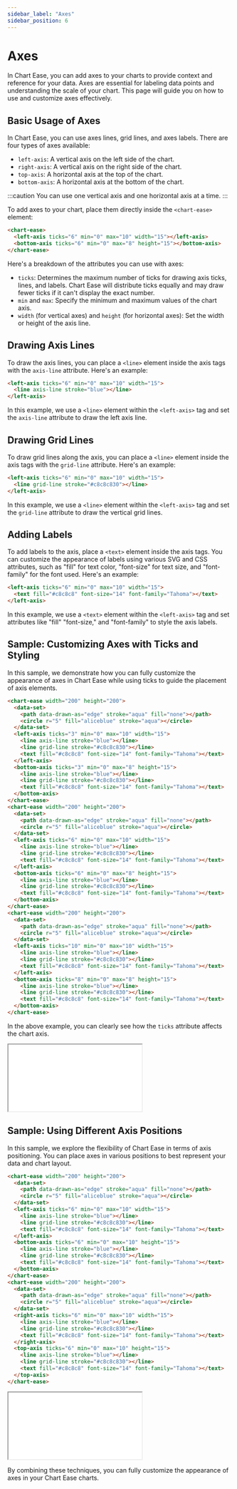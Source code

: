 ```yaml
---
sidebar_label: "Axes"
sidebar_position: 6
---
```


# Axes

In Chart Ease, you can add axes to your charts to provide context and reference for your data. Axes are essential for labeling data points and understanding the scale of your chart. This page will guide you on how to use and customize axes effectively.

## Basic Usage of Axes

In Chart Ease, you can use axes lines, grid lines, and axes labels. There are four types of axes available:

- `left-axis`: A vertical axis on the left side of the chart.
- `right-axis`: A vertical axis on the right side of the chart.
- `top-axis`: A horizontal axis at the top of the chart.
- `bottom-axis`: A horizontal axis at the bottom of the chart.

:::caution
You can use one vertical axis and one horizontal axis at a time.
:::

To add axes to your chart, place them directly inside the `<chart-ease>` element:

```html
<chart-ease>
  <left-axis ticks="6" min="0" max="10" width="15"></left-axis>
  <bottom-axis ticks="6" min="0" max="8" height="15"></bottom-axis>
</chart-ease>
```

Here's a breakdown of the attributes you can use with axes:

- `ticks`: Determines the maximum number of ticks for drawing axis ticks, lines, and labels. Chart Ease will distribute ticks equally and may draw fewer ticks if it can't display the exact number.
- `min` and `max`: Specify the minimum and maximum values of the chart axis.
- `width` (for vertical axes) and `height` (for horizontal axes): Set the width or height of the axis line.

## Drawing Axis Lines

To draw the axis lines, you can place a `<line>` element inside the axis tags with the `axis-line` attribute. Here's an example:

```html
<left-axis ticks="6" min="0" max="10" width="15">
  <line axis-line stroke="blue"></line>
</left-axis>
```

In this example, we use a `<line>` element within the `<left-axis>` tag and set the `axis-line` attribute to draw the left axis line.

## Drawing Grid Lines

To draw grid lines along the axis, you can place a `<line>` element inside the axis tags with the `grid-line` attribute. Here's an example:

```html
<left-axis ticks="6" min="0" max="10" width="15">
  <line grid-line stroke="#c8c8c830"></line>
</left-axis>
```

In this example, we use a `<line>` element within the `<left-axis>` tag and set the `grid-line` attribute to draw the vertical grid lines.

## Adding Labels

To add labels to the axis, place a `<text>` element inside the axis tags. You can customize the appearance of labels using various SVG and CSS attributes, such as "fill" for text color, "font-size" for text size, and "font-family" for the font used. Here's an example:

```html
<left-axis ticks="6" min="0" max="10" width="15">
  <text fill="#c8c8c8" font-size="14" font-family="Tahoma"></text>
</left-axis>
```

In this example, we use a `<text>` element within the `<left-axis>` tag and set attributes like "fill" "font-size," and "font-family" to style the axis labels.

## Sample: Customizing Axes with Ticks and Styling

In this sample, we demonstrate how you can fully customize the appearance of axes in Chart Ease while using ticks to guide the placement of axis elements.

```html
<chart-ease width="200" height="200">
  <data-set>
    <path data-drawn-as="edge" stroke="aqua" fill="none"></path>
    <circle r="5" fill="aliceblue" stroke="aqua"></circle>
  </data-set>
  <left-axis ticks="3" min="0" max="10" width="15">
    <line axis-line stroke="blue"></line>
    <line grid-line stroke="#c8c8c830"></line>
    <text fill="#c8c8c8" font-size="14" font-family="Tahoma"></text>
  </left-axis>
  <bottom-axis ticks="3" min="0" max="8" height="15">
    <line axis-line stroke="blue"></line>
    <line grid-line stroke="#c8c8c830"></line>
    <text fill="#c8c8c8" font-size="14" font-family="Tahoma"></text>
  </bottom-axis>
</chart-ease>
<chart-ease width="200" height="200">
  <data-set>
    <path data-drawn-as="edge" stroke="aqua" fill="none"></path>
    <circle r="5" fill="aliceblue" stroke="aqua"></circle>
  </data-set>
  <left-axis ticks="6" min="0" max="10" width="15">
    <line axis-line stroke="blue"></line>
    <line grid-line stroke="#c8c8c830"></line>
    <text fill="#c8c8c8" font-size="14" font-family="Tahoma"></text>
  </left-axis>
  <bottom-axis ticks="6" min="0" max="8" height="15">
    <line axis-line stroke="blue"></line>
    <line grid-line stroke="#c8c8c830"></line>
    <text fill="#c8c8c8" font-size="14" font-family="Tahoma"></text>
  </bottom-axis>
</chart-ease>
<chart-ease width="200" height="200">
  <data-set>
    <path data-drawn-as="edge" stroke="aqua" fill="none"></path>
    <circle r="5" fill="aliceblue" stroke="aqua"></circle>
  </data-set>
  <left-axis ticks="10" min="0" max="10" width="15">
    <line axis-line stroke="blue"></line>
    <line grid-line stroke="#c8c8c830"></line>
    <text fill="#c8c8c8" font-size="14" font-family="Tahoma"></text>
  </left-axis>
  <bottom-axis ticks="8" min="0" max="8" height="15">
    <line axis-line stroke="blue"></line>
    <line grid-line stroke="#c8c8c830"></line>
    <text fill="#c8c8c8" font-size="14" font-family="Tahoma"></text>
  </bottom-axis>
</chart-ease>
```

In the above example, you can clearly see how the `ticks` attribute affects the chart axis.

<iframe src="/samples/axes/complete-sample.html" style={{ width: '700px', height: '250px' }}></iframe>

## Sample: Using Different Axis Positions

In this sample, we explore the flexibility of Chart Ease in terms of axis positioning. You can place axes in various positions to best represent your data and chart layout.

```html
<chart-ease width="200" height="200">
  <data-set>
    <path data-drawn-as="edge" stroke="aqua" fill="none"></path>
    <circle r="5" fill="aliceblue" stroke="aqua"></circle>
  </data-set>
  <left-axis ticks="6" min="0" max="10" width="15">
    <line axis-line stroke="blue"></line>
    <line grid-line stroke="#c8c8c830"></line>
    <text fill="#c8c8c8" font-size="14" font-family="Tahoma"></text>
  </left-axis>
  <bottom-axis ticks="6" min="0" max="10" height="15">
    <line axis-line stroke="blue"></line>
    <line grid-line stroke="#c8c8c830"></line>
    <text fill="#c8c8c8" font-size="14" font-family="Tahoma"></text>
  </bottom-axis>
</chart-ease>
<chart-ease width="200" height="200">
  <data-set>
    <path data-drawn-as="edge" stroke="aqua" fill="none"></path>
    <circle r="5" fill="aliceblue" stroke="aqua"></circle>
  </data-set>
  <right-axis ticks="6" min="0" max="10" width="15">
    <line axis-line stroke="blue"></line>
    <line grid-line stroke="#c8c8c830"></line>
    <text fill="#c8c8c8" font-size="14" font-family="Tahoma"></text>
  </right-axis>
  <top-axis ticks="6" min="0" max="10" height="15">
    <line axis-line stroke="blue"></line>
    <line grid-line stroke="#c8c8c830"></line>
    <text fill="#c8c8c8" font-size="14" font-family="Tahoma"></text>
  </top-axis>
</chart-ease>
```

<iframe src="/samples/axes/axis-position.html" style={{ width: '500px', height: '250px' }}></iframe>

By combining these techniques, you can fully customize the appearance of axes in your Chart Ease charts.

